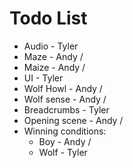 Todo List
=========

* Audio - Tyler
* Maze - Andy /
* Maize - Andy /
* UI - Tyler
* Wolf Howl - Andy /
* Wolf sense - Andy /
* Breadcrumbs - Tyler
* Opening scene - Andy /
* Winning conditions:
  * Boy - Andy /
  * Wolf - Tyler
